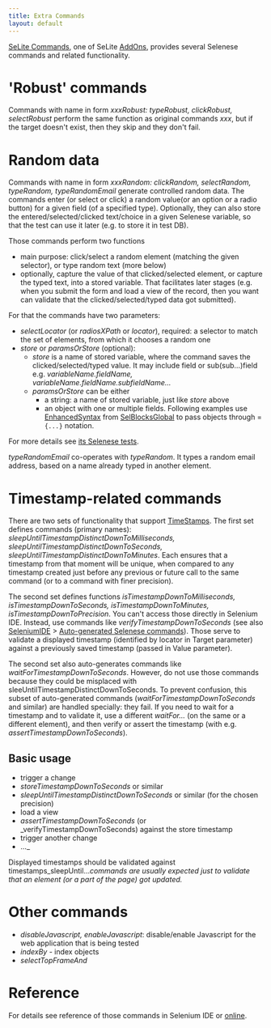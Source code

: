 ```yaml
---
title: Extra Commands
layout: default
---
```


[SeLite Commands](https://addons.mozilla.org/en-US/firefox/addon/selite-commands/), one of SeLite [AddOns](AddOns), provides several Selenese commands and related functionality.

# 'Robust' commands #
Commands with name in form <i>xxxRobust: typeRobust, clickRobust, selectRobust</i> perform the same function as original commands _xxx_, but if the target doesn't exist, then they skip and they don't fail.

# Random data #
Commands with name in form <i>xxxRandom: clickRandom, selectRandom, typeRandom, typeRandomEmail</i> generate controlled random data. The commands enter (or select or click) a random value(or an option or a radio button) for a given field (of a specified type). Optionally, they can also store the entered/selected/clicked text/choice in a given Selenese variable, so that the test can use it later (e.g. to store it in test DB).

Those commands perform two functions
  * main purpose: click/select a random element (matching the given selector), or type random text (more below)
  * optionally, capture the value of that clicked/selected element, or capture the typed text, into a stored variable. That facilitates later stages (e.g. when you submit the form and load a view of the record, then you want can validate that the clicked/selected/typed data got submitted).

For that the commands have two parameters:
  * _selectLocator_ (or _radiosXPath_ or _locator_), required: a selector to match the set of elements, from which it chooses a random one
  * _store_ or _paramsOrStore_ (optional):
    * _store_ is a name of stored variable, where the command saves the clicked/selected/typed value. It may include field or sub(sub...)field e.g. <i>variableName.fieldName, variableName.fieldName.subfieldName...</i>
    * _paramsOrStore_ can be either
      * a string: a name of stored variable, just like _store_ above
      * an object with one or multiple fields. Following examples use [EnhancedSyntax](EnhancedSyntax) from [SelBlocksGlobal](SelBlocksGlobal) to pass objects through =`````{...}````` notation.

For more details see [its Selenese tests](https://code.google.com/p/selite/source/browse/#git%2Fcommands%2Fselenese-tests).

_typeRandomEmail_ co-operates with _typeRandom_. It types a random email address, based on a name already typed in another element.

# Timestamp-related commands #
There are two sets of functionality that support [TimeStamps](TimeStamps). The first set defines commands (primary names): <i>sleepUntilTimestampDistinctDownToMilliseconds, sleepUntilTimestampDistinctDownToSeconds, sleepUntilTimestampDistinctDownToMinutes</i>. Each ensures that a timestamp from that moment will be unique, when compared to any timestamp created just before any previous or future call to the same command (or to a command with finer precision).

The second set defines functions <i>isTimestampDownToMilliseconds, isTimestampDownToSeconds, isTimestampDownToMinutes, isTimestampDownToPrecision</i>. You can't access those directly in Selenium IDE. Instead, use commands like _verifyTimestampDownToSeconds_ (see also [SeleniumIDE](SeleniumIDE) > [Auto-generated Selenese commands](SeleniumIDE#auto-generated-selenese-commands)). Those serve to validate a displayed timestamp (identified by locator in Target parameter) against a previously saved timestamp (passed in Value parameter).

The second set also auto-generates commands like _waitForTimestampDownToSeconds_. However, do not use those commands because they could be misplaced with sleeUntilTimestampDistinctDownToSeconds. To prevent confusion, this subset of auto-generated commands (_waitForTimestampDownToSeconds_ and similar) are handled specially: they fail. If you need to wait for a timestamp and to validate it, use a different _waitFor..._ (on the same or a different element), and then verify or assert the timestamp (with e.g. _assertTimestampDownToSeconds_).

## Basic usage ##
  * trigger a change
  * _storeTimestampDownToSeconds_ or similar
  * _sleepUntilTimestampDistinctDownToSeconds_ or similar (for the chosen precision)
  * load a view
  * _assertTimestampDownToSeconds_ (or _verifyTimestampDownToSeconds) against the store timestamp
  * trigger another change
  * ..._

Displayed timestamps should be validated against timestamps\_sleepUntil..._commands are usually expected just to validate that an element (or a part of the page) got updated._

# Other commands #
  * <i>disableJavascript, enableJavascript</i>: disable/enable Javascript for the web application that is being tested
  * _indexBy_ - index objects
  * _selectTopFrameAnd_

# Reference #
For details see reference of those commands in Selenium IDE or [online](https://selite.googlecode.com/git/commands/src/chrome/content/reference.xml)<a href='Hidden comment:  or local at _chrome://selite-commands/content/reference.xml_'></a>.